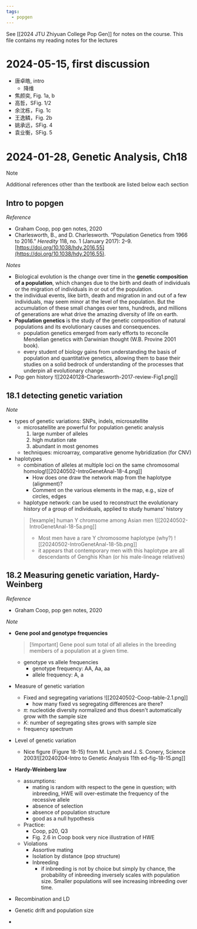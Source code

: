```yaml
---
tags:
  - popgen
---
```

See [[2024 JTU Zhiyuan College Pop Gen]] for notes on the course. This file contains my reading notes for the lectures
# 2024-05-15, first discussion
- 唐卓皓, intro
	- 降维
- 焦颜奕, Fig. 1a, b
- 高哲，SFig. 1/2
- 余沈栋，Fig. 1c
- 王逸鳞，Fig. 2b
- 姚承远，SFig. 4
- 袁业衡，SFig. 5
# 2024-01-28, Genetic Analysis, Ch18
> [!note] 
> Additional references other than the textbook are listed below each section 
## Intro to popgen
_Reference_
- Graham Coop, pop gen notes, 2020
- Charlesworth, B., and D. Charlesworth. “Population Genetics from 1966 to 2016.” _Heredity_ 118, no. 1 (January 2017): 2–9. [https://doi.org/10.1038/hdy.2016.55](https://doi.org/10.1038/hdy.2016.55).

_Notes_

- Biological evolution is the change over time in the **genetic composition of a population**, which changes due to the birth and death of individuals or the migration of individuals in or out of the population.
- the individual events, like birth, death and migration in and out of a few individuals, may seem minor at the level of the population. But the accumulation of these small changes over tens, hundreds, and millions of generations are what drive the amazing diversity of life on earth.
- **Population genetics** is the study of the genetic composition of natural populations and its evolutionary causes and consequences.
	- population genetics emerged from early efforts to reconcile Mendelian genetics with Darwinian thought (W.B. Provine 2001 book).
	- every student of biology gains from understanding the basis of population and quantitative genetics, allowing them to base their studies on a solid bedrock of understanding of the processes that underpin all evolutionary change.
- Pop gen history
    ![[20240128-Charlesworth-2017-review-Fig1.png]]
## 18.1 detecting genetic variation

_Note_
- types of genetic variations: SNPs, indels, microsatellite
	- microsatellite are powerful for population genetic analysis
		1. large number of alleles
		2. high mutation rate
		3. abundant in most genomes
	- techniques: microarray, comparative genome hybridization (for CNV)
- haplotypes
	 - combination of alleles at multiple loci on the same chromosomal homolog![[20240502-IntroGenetAnal-18-4.png]]
		 - How does one draw the network map from the haplotype (alignment)?
		 - Comment on the various elements in the map, e.g., size of circles, edges
	- haplotype network: can be used to reconstruct the evolutionary history of a group of individuals, applied to study humans' history
	> [!example] human Y chromsome among Asian men
	> ![[20240502-IntroGenetAnal-18-5a.png]]
	> - Most men have a rare Y chromosome haplotype (why?)
	> ![[20240502-IntroGenetAnal-18-5b.png]]
	> - it appears that contemporary men with this haplotype are all descendants of Genghis Khan (or his male-lineage relatives)
## 18.2 Measuring genetic variation, Hardy-Weinberg
_Reference_
- Graham Coop, pop gen notes, 2020

_Note_
- **Gene pool and genotype frequencies**
	> [!important] Gene pool
	> sum total of all alleles in the breeding members of a population at a given time.

    - genotype vs allele frequencies
		- genotype frequency: AA, Aa, aa
		- allele frequency: A, a
- Measure of genetic variation
	- Fixed and segregating variations
	  ![[20240502-Coop-table-2.1.png]]
	  - how many fixed vs segregating differences are there?
	- $\pi$: nucleotide diversity
	    normalized and thus doesn't automatically grow with the sample size
	- $K$: number of segregating sites
	    grows with sample size
	- frequency spectrum
- Level of genetic variation
	- Nice figure (Figure 18-15) from M. Lynch and J. S. Conery, Science 2003![[20240204-Intro to Genetic Analysis 11th ed-fig-18-15.png]]
- **Hardy-Weinberg law**
	- assumptions:
		- mating is random with respect to the gene in question; with inbreeding, HWE will over-estimate the frequency of the recessive allele
		- absence of selection
		- absence of population structure
		- good as a null hypothesis
	- Practice:
		- Coop, p20, Q3
		- Fig. 2.6 in Coop book very nice illustration of HWE
	- Violations
		- Assortive mating
		- Isolation by distance (pop structure)
		- Inbreeding
			- if inbreeding is not by choice but simply by chance, the probability of inbreeding inversely scales with population size. Smaller populations will see increasing inbreeding over time.
- Recombination and LD
- Genetic drift and population size
- 